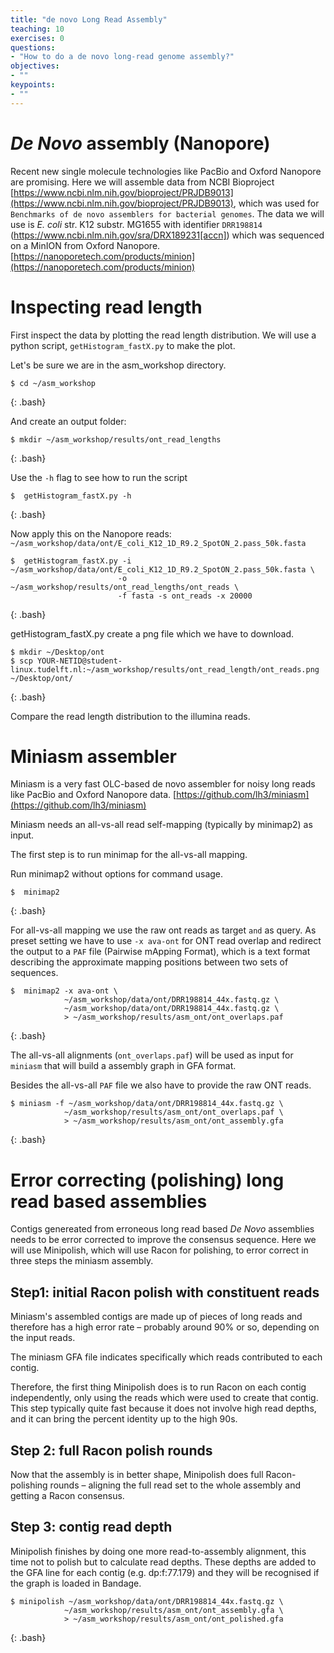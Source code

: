 ```yaml
---
title: "de novo Long Read Assembly"
teaching: 10
exercises: 0
questions:
- "How to do a de novo long-read genome assembly?"
objectives:
- ""
keypoints:
- ""
---
```


# *De Novo* assembly (Nanopore)

Recent new single molecule technologies like PacBio and Oxford Nanopore are promising. Here we will assemble data from NCBI Bioproject [https://www.ncbi.nlm.nih.gov/bioproject/PRJDB9013](https://www.ncbi.nlm.nih.gov/bioproject/PRJDB9013), which was used for `Benchmarks of de novo assemblers for bacterial genomes`. The data we will use is *E. coli* str. K12 substr. MG1655 with identifier `DRR198814` (https://www.ncbi.nlm.nih.gov/sra/DRX189231[accn]) which was sequenced on a MinION from Oxford Nanopore. [https://nanoporetech.com/products/minion](https://nanoporetech.com/products/minion)

# Inspecting read length

First inspect the data by plotting the read length distribution. We will use a python script, `getHistogram_fastX.py` to make the plot.

Let's be sure we are in the asm_workshop directory. 

~~~
$ cd ~/asm_workshop
~~~
{: .bash}

And create an output folder:

~~~
$ mkdir ~/asm_workshop/results/ont_read_lengths
~~~
{: .bash}

Use the `-h` flag to see how to run the script

~~~
$  getHistogram_fastX.py -h
~~~
{: .bash}

Now apply this on the Nanopore reads: `~/asm_workshop/data/ont/E_coli_K12_1D_R9.2_SpotON_2.pass_50k.fasta`

~~~
$  getHistogram_fastX.py -i ~/asm_workshop/data/ont/E_coli_K12_1D_R9.2_SpotON_2.pass_50k.fasta \
                        -o ~/asm_workshop/results/ont_read_lengths/ont_reads \
                        -f fasta -s ont_reads -x 20000
~~~
{: .bash}

getHistogram_fastX.py create a png file which we have to download.

~~~
$ mkdir ~/Desktop/ont
$ scp YOUR-NETID@student-linux.tudelft.nl:~/asm_workshop/results/ont_read_length/ont_reads.png ~/Desktop/ont/
~~~
{: .bash}

Compare the read length distribution to the illumina reads.

# Miniasm assembler

Miniasm is a very fast OLC-based de novo assembler for noisy long reads like PacBio and Oxford Nanopore data. [https://github.com/lh3/miniasm](https://github.com/lh3/miniasm)

Miniasm needs an all-vs-all read self-mapping (typically by minimap2) as input.

The first step is to run minimap for the all-vs-all mapping.

Run minimap2 without options for command usage.

~~~
$  minimap2
~~~
{: .bash}

For all-vs-all mapping we use the raw ont reads as target `and` as query. As preset setting we have to use `-x ava-ont` for ONT read overlap and redirect the output to a `PAF` file (Pairwise mApping Format), which is a text format describing the approximate mapping positions between two sets of sequences.

~~~
$  minimap2 -x ava-ont \
            ~/asm_workshop/data/ont/DRR198814_44x.fastq.gz \
            ~/asm_workshop/data/ont/DRR198814_44x.fastq.gz \
            > ~/asm_workshop/results/asm_ont/ont_overlaps.paf
~~~
{: .bash}

The all-vs-all alignments (`ont_overlaps.paf`) will be used as input for `miniasm` that will build a assembly graph in GFA format.

Besides the all-vs-all `PAF` file we also have to provide the raw ONT reads.

~~~
$ miniasm -f ~/asm_workshop/data/ont/DRR198814_44x.fastq.gz \
            ~/asm_workshop/results/asm_ont/ont_overlaps.paf \
            > ~/asm_workshop/results/asm_ont/ont_assembly.gfa
~~~
{: .bash}

# Error correcting (polishing) long read based assemblies

Contigs genereated from erroneous long read based *De Novo* assemblies needs to be error corrected to improve the consensus sequence. Here we will use Minipolish, which will use Racon for polishing, to error correct in three steps the miniasm assembly. 

## Step1: initial Racon polish with constituent reads

Miniasm's assembled contigs are made up of pieces of long reads and therefore has a high error rate – probably around 90% or so, depending on the input reads.

The miniasm GFA file indicates specifically which reads contributed to each contig.

Therefore, the first thing Minipolish does is to run Racon on each contig independently, only using the reads which were used to create that contig. This step typically quite fast because it does not involve high read depths, and it can bring the percent identity up to the high 90s.

## Step 2: full Racon polish rounds

Now that the assembly is in better shape, Minipolish does full Racon-polishing rounds – aligning the full read set to the whole assembly and getting a Racon consensus.

## Step 3: contig read depth

Minipolish finishes by doing one more read-to-assembly alignment, this time not to polish but to calculate read depths. These depths are added to the GFA line for each contig (e.g. dp:f:77.179) and they will be recognised if the graph is loaded in Bandage.

~~~
$ minipolish ~/asm_workshop/data/ont/DRR198814_44x.fastq.gz \
            ~/asm_workshop/results/asm_ont/ont_assembly.gfa \
            > ~/asm_workshop/results/asm_ont/ont_polished.gfa
~~~
{: .bash}


